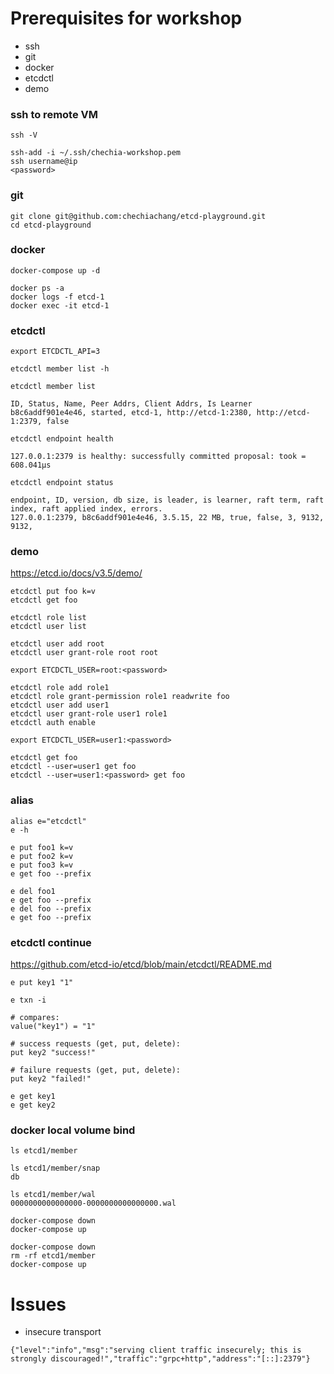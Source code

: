 # Prerequisites for workshop

- ssh
- git
- docker
- etcdctl
- demo

### ssh to remote VM

```
ssh -V

ssh-add -i ~/.ssh/chechia-workshop.pem
ssh username@ip
<password>
```

### git

```
git clone git@github.com:chechiachang/etcd-playground.git
cd etcd-playground
```

### docker

```
docker-compose up -d
```

```
docker ps -a
docker logs -f etcd-1
docker exec -it etcd-1
```

### etcdctl

```
export ETCDCTL_API=3

etcdctl member list -h

etcdctl member list

ID, Status, Name, Peer Addrs, Client Addrs, Is Learner
b8c6addf901e4e46, started, etcd-1, http://etcd-1:2380, http://etcd-1:2379, false

etcdctl endpoint health

127.0.0.1:2379 is healthy: successfully committed proposal: took = 608.041µs

etcdctl endpoint status

endpoint, ID, version, db size, is leader, is learner, raft term, raft index, raft applied index, errors.
127.0.0.1:2379, b8c6addf901e4e46, 3.5.15, 22 MB, true, false, 3, 9132, 9132,
```

### demo

https://etcd.io/docs/v3.5/demo/

```
etcdctl put foo k=v
etcdctl get foo

etcdctl role list
etcdctl user list

etcdctl user add root
etcdctl user grant-role root root

export ETCDCTL_USER=root:<password>

etcdctl role add role1
etcdctl role grant-permission role1 readwrite foo
etcdctl user add user1
etcdctl user grant-role user1 role1
etcdctl auth enable

export ETCDCTL_USER=user1:<password>

etcdctl get foo
etcdctl --user=user1 get foo
etcdctl --user=user1:<password> get foo
```

### alias

```
alias e="etcdctl"
e -h

e put foo1 k=v
e put foo2 k=v
e put foo3 k=v
e get foo --prefix

e del foo1
e get foo --prefix
e del foo --prefix
e get foo --prefix
```

### etcdctl continue

https://github.com/etcd-io/etcd/blob/main/etcdctl/README.md

```
e put key1 "1"

e txn -i

# compares:
value("key1") = "1"

# success requests (get, put, delete):
put key2 "success!"

# failure requests (get, put, delete):
put key2 "failed!"

e get key1
e get key2
```

### docker local volume bind

```
ls etcd1/member

ls etcd1/member/snap
db

ls etcd1/member/wal
0000000000000000-0000000000000000.wal

docker-compose down
docker-compose up

docker-compose down
rm -rf etcd1/member
docker-compose up
```

# Issues

- insecure transport

```
{"level":"info","msg":"serving client traffic insecurely; this is strongly discouraged!","traffic":"grpc+http","address":"[::]:2379"}
```
